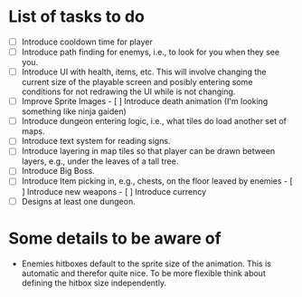 # List of tasks to do

- [ ] Introduce cooldown time for player
- [ ] Introduce path finding for enemys, i.e., to look for you when they see you.
- [ ] Introduce UI with health, items, etc. This will involve changing the current size of the playable screen and posibly entering some conditions for not redrawing the UI while is not changing.
- [ ] Improve Sprite Images
        - [ ] Introduce death animation (I'm looking something like ninja gaiden)
- [ ] Introduce dungeon entering logic, i.e., what tiles do load another set of maps.
- [ ] Introduce text system for reading signs.
- [ ] Introduce layering in map tiles so that player can be drawn between layers, e.g., under the leaves of a tall tree.
- [ ] Introduce Big Boss.
- [ ] Introduce Item picking in, e.g., chests, on the floor leaved by enemies
        - [ ] Introduce new weapons
        - [ ] Introduce currency
- [ ] Designs at least one dungeon.

# Some details to be aware of

- Enemies hitboxes default to the sprite size of the animation. This is automatic and therefor quite nice. To be more flexible think about defining the hitbox size independently.